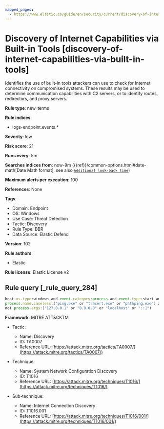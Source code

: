 ```yaml
---
mapped_pages:
  - https://www.elastic.co/guide/en/security/current/discovery-of-internet-capabilities-via-built-in-tools.html
---
```


# Discovery of Internet Capabilities via Built-in Tools [discovery-of-internet-capabilities-via-built-in-tools]

Identifies the use of built-in tools attackers can use to check for Internet connectivity on compromised systems. These results may be used to determine communication capabilities with C2 servers, or to identify routes, redirectors, and proxy servers.

**Rule type**: new_terms

**Rule indices**:

* logs-endpoint.events.*

**Severity**: low

**Risk score**: 21

**Runs every**: 5m

**Searches indices from**: now-9m ({{ref}}/common-options.html#date-math[Date Math format], see also [`Additional look-back time`](docs-content://solutions/security/detect-and-alert/create-detection-rule.md#rule-schedule))

**Maximum alerts per execution**: 100

**References**: None

**Tags**:

* Domain: Endpoint
* OS: Windows
* Use Case: Threat Detection
* Tactic: Discovery
* Rule Type: BBR
* Data Source: Elastic Defend

**Version**: 102

**Rule authors**:

* Elastic

**Rule license**: Elastic License v2

## Rule query [_rule_query_284]

```js
host.os.type:windows and event.category:process and event.type:start and
process.name.caseless:("ping.exe" or "tracert.exe" or "pathping.exe") and
not process.args:("127.0.0.1" or "0.0.0.0" or "localhost" or "::1")
```

**Framework**: MITRE ATT&CKTM

* Tactic:

    * Name: Discovery
    * ID: TA0007
    * Reference URL: [https://attack.mitre.org/tactics/TA0007/](https://attack.mitre.org/tactics/TA0007/)

* Technique:

    * Name: System Network Configuration Discovery
    * ID: T1016
    * Reference URL: [https://attack.mitre.org/techniques/T1016/](https://attack.mitre.org/techniques/T1016/)

* Sub-technique:

    * Name: Internet Connection Discovery
    * ID: T1016.001
    * Reference URL: [https://attack.mitre.org/techniques/T1016/001/](https://attack.mitre.org/techniques/T1016/001/)



